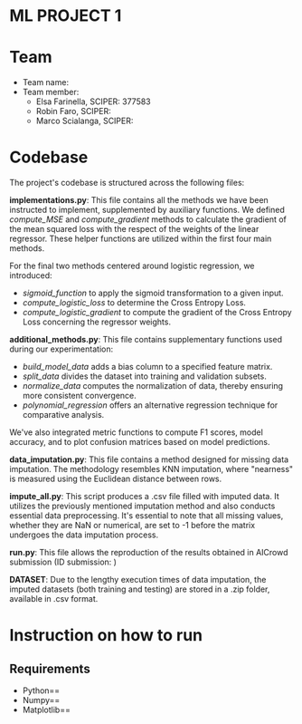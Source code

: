 # ML PROJECT 1 

# Team
- Team name: 
- Team member:
    - Elsa Farinella, SCIPER: 377583
    - Robin Faro, SCIPER:
    - Marco Scialanga, SCIPER: 

# Codebase
The project's codebase is structured across the following files:

**implementations.py**: This file contains all the methods we have been instructed to implement, supplemented by auxiliary functions. We defined *compute_MSE* and *compute_gradient* methods to calculate the gradient of the mean squared loss with the respect of the weights of the linear regressor. These helper functions are utilized within the first four main methods.

For the final two methods centered around logistic regression, we introduced:

- *sigmoid_function* to apply the sigmoid transformation to a given input.
- *compute_logistic_loss* to determine the Cross Entropy Loss.
- *compute_logistic_gradient* to compute the gradient of the Cross Entropy Loss concerning the regressor weights.

**additional_methods.py**: This file contains supplementary functions used during our experimentation:

- *build_model_data* adds a bias column to a specified feature matrix.
- *split_data* divides the dataset into training and validation subsets.
- *normalize_data* computes the normalization of data, thereby ensuring more consistent convergence.
- *polynomial_regression* offers an alternative regression technique for comparative analysis.

We've also integrated metric functions to compute F1 scores, model accuracy, and to plot confusion matrices based on model predictions.

**data_imputation.py**: This file contains a method designed for missing data imputation. The methodology resembles KNN imputation, where "nearness" is measured using the Euclidean distance between rows.

**impute_all.py**: This script produces a .csv file filled with imputed data. It utilizes the previously mentioned imputation method and also conducts essential data preprocessing. It's essential to note that all missing values, whether they are NaN or numerical, are set to -1 before the matrix undergoes the data imputation process.

**run.py**: This file allows the reproduction of the results obtained in AICrowd submission (ID submission: )

**DATASET**: Due to the lengthy execution times of data imputation, the imputed datasets (both training and testing) are stored in a .zip folder, available in .csv format.

# Instruction on how to run 

## Requirements 
- Python==
- Numpy==
- Matplotlib==


